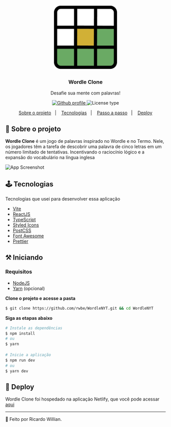 <h1 align="center">
	<img alt="Logo" src="/public/Wordle.png" width="200px" />
</h1>

<h3 align="center">
  Wordle Clone
</h3>

<p align="center">Desafie sua mente com palavras!</p>

<p align="center">
  <a href="https://github.com/rwbe">
    <img alt="Github profile" src="https://img.shields.io/badge/rwbe-blue?logo=github">
  </a>
  
  <img alt="License type" src="https://img.shields.io/badge/license_-MIT-blue?style=flat">
  
</p>

<p align="center">
  <a href="#--sobre-o-projeto">Sobre o projeto</a>&nbsp;&nbsp;&nbsp;|&nbsp;&nbsp;&nbsp;
  <a href="#%EF%B8%8F-tecnologias">Tecnologias</a>&nbsp;&nbsp;&nbsp;|&nbsp;&nbsp;&nbsp;
  <a href="#%EF%B8%8F-passo-a-passo">Passo a passo</a>&nbsp;&nbsp;&nbsp;|&nbsp;&nbsp;&nbsp;
  <a href="#-deploy">Deploy</a>
</p>

## 🔰  Sobre o projeto

**Wordle Clone** é um jogo de palavras inspirado no Wordle e no Termo. 
Nele, os jogadores têm a tarefa de descobrir uma palavra de cinco letras em um número limitado de tentativas. Incentivando o raciocínio lógico e a expansão do vocabulário na
língua inglesa

![App Screenshot]([https://github.com/rwbe/WordleNYT/blob/main/public/Home.png])

## 🕹️ Tecnologias

Tecnologias que usei para desenvolver essa aplicação

- [Vite](https://vitejs.dev/)
- [ReactJS](https://reactjs.org/)
- [TypeScript](https://www.typescriptlang.org/)
- [Styled Icons](https://styled-icons.js.org/)
- [PostCSS](https://postcss.org/)
- [Font Awesome](https://fontawesome.com/) 
- [Prettier](https://prettier.io/)

## ⚒️ Iniciando

### Requisitos

- [NodeJS](https://nodejs.org/en/)
- [Yarn](https://classic.yarnpkg.com/lang/en/docs/install/) (opcional)

**Clone o projeto e acesse a pasta**

```bash
$ git clone https://github.com/rwbe/WordleNYT.git && cd WordleNYT
```

**Siga as etapas abaixo**

```bash
# Instale as dependências
$ npm install
# ou
$ yarn

# Inicie a aplicação
$ npm run dev
# ou
$ yarn dev
```

## 🔮 Deploy

Wordle Clone foi hospedado na aplicação Netlify, que você pode acessar [aqui](https://wordlenyt.netlify.com/)


---

🎍 Feito por Ricardo Willian.



